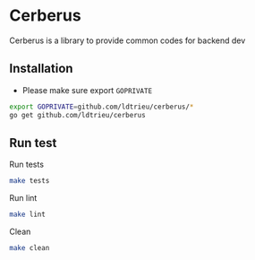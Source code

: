 # Cerberus

Cerberus is a library to provide common codes for backend dev

## Installation
- Please make sure export `GOPRIVATE`

```bash
export GOPRIVATE=github.com/ldtrieu/cerberus/*
go get github.com/ldtrieu/cerberus
```

## Run test
Run tests

```bash
make tests
```

Run lint

```bash
make lint
```

Clean

```bash
make clean
```
